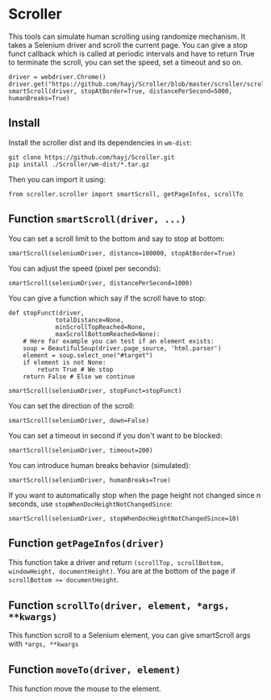 
# Scroller

This tools can simulate human scrolling using randomize mechanism. It takes a Selenium driver and scroll the current page. You can give a stop funct callback which is called at periodic intervals and have to return True to terminate the scroll, you can set the speed, set a timeout and so on.

	driver = webdriver.Chrome()
	driver.get("https://github.com/hayj/Scroller/blob/master/scroller/scroller.py")
	smartScroll(driver, stopAtBorder=True, distancePerSecond=5000, humanBreaks=True)

## Install

Install the scroller dist and its dependencies in `wm-dist`:

	git clone https://github.com/hayj/Scroller.git
	pip install ./Scroller/wm-dist/*.tar.gz

Then you can import it using:

    from scroller.scroller import smartScroll, getPageInfos, scrollTo

## Function `smartScroll(driver, ...)`

You can set a scroll limit to the bottom and say to stop at bottom:

    smartScroll(seleniumDriver, distance=100000, stopAtBorder=True)

You can adjust the speed (pixel per seconds):

	smartScroll(seleniumDriver, distancePerSecond=1000)

You can give a function which say if the scroll have to stop:

	def stopFunct(driver,
	             totalDistance=None,
	             minScrollTopReached=None,
	             maxScrollBottomReached=None):
		# Here for example you can test if an element exists:
		soup = BeautifulSoup(driver.page_source, 'html.parser')
		element = soup.select_one("#target")
		if element is not None:
			return True # We stop
		return False # Else we continue

	smartScroll(seleniumDriver, stopFunct=stopFunct)

You can set the direction of the scroll:

	smartScroll(seleniumDriver, down=False)

You can set a timeout in second if you don't want to be blocked:

	smartScroll(seleniumDriver, timeout=200)

You can introduce human breaks behavior (simulated):

	smartScroll(seleniumDriver, humanBreaks=True)

If you want to automatically stop when the page height not changed since n seconds, use `stopWhenDocHeightNotChangedSince`:

	smartScroll(seleniumDriver, stopWhenDocHeightNotChangedSince=10)

## Function `getPageInfos(driver)`

This function take a driver and return `(scrollTop, scrollBottom, windowHeight, documentHeight)`. You are at the bottom of the page if `scrollBottom >= documentHeight`.

## Function `scrollTo(driver, element, *args, **kwargs)`

This function scroll to a Selenium element, you can give smartScroll args with `*args, **kwargs`

## Function `moveTo(driver, element)`

This function move the mouse to the element.